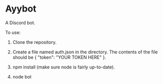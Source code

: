 # Ayybot
A Discord bot. 

To use:
1. Clone the repository.

2. Create a file named auth.json in the directory. The contents of the file should be { "token": "YOUR TOKEN HERE" }.

3. npm install (make sure node is fairly up-to-date).

4. node bot
